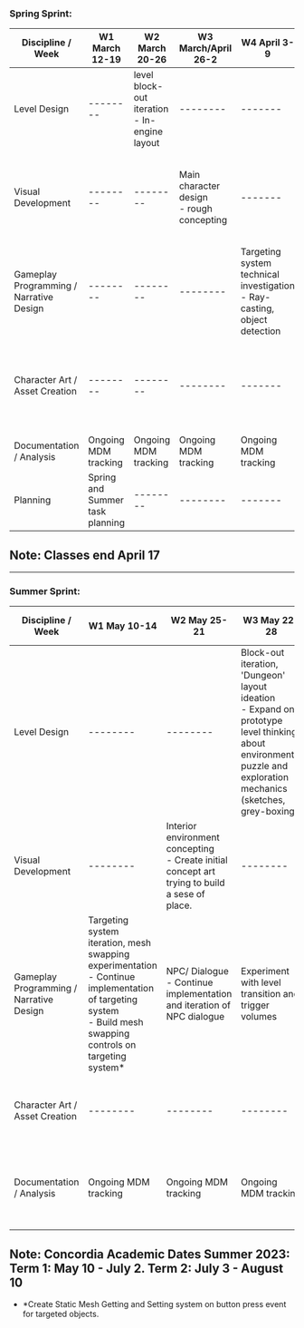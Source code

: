

### Spring Sprint:
|Discipline / Week| W1 March 12-19 | W2 March 20-26 | W3 March/April 26-2 | W4 April 3-9 | W5 April 10-16 | W6 April 17-23 | W7 April 24-30 |
|--------|--------|--------|--------|-------|------|--------|--------|
| Level Design |--------| level block-out iteration <br/> - In-engine layout|--------|-------|------|--------|--------|
| Visual Development |--------|--------|Main character design <br/> - rough concepting|-------|------|--------|Main character design <br/> - final key art, turnabout technical drawings|
| Gameplay Programming / Narrative Design |--------|--------|--------|Targeting system technical investigation <br/> - Ray-casting, object detection| NPC technical investigation <br/> - extend player class, idle animation | Dialogue technical investigation <br/> - proximity + player orientation trigger, UI text box | -------- |
| Character Art / Asset Creation |--------|--------|--------|-------|------| Bug Fixing <br/> Void Being feet floating | Experiment with Metahuman character asset creation based on concept art |
| Documentation / Analysis | Ongoing MDM tracking | Ongoing MDM tracking | Ongoing MDM tracking | Ongoing MDM tracking | Ongoing MDM tracking | Ongoing MDM tracking | Ongoing MDM tracking |
| Planning |Spring and Summer task planning |--------|--------|-------|------|--------|--------|
Note: Classes end April 17
--  
---

### Summer Sprint:
|Discipline / Week| W1 May 10-14 | W2 May 25-21 | W3 May 22-28 | W4 May/June 28-4 | W5 June 5-11 | W6 June 12-18 | W7 June 19-25 | W8 June/July 26-2 |
|--------|--------|--------|--------|-------|------|--------|--------|-------|
| Level Design |--------|--------| Block-out iteration, 'Dungeon' layout ideation <br/> - Expand on prototype level thinking about environmental puzzle and exploration mechanics (sketches, grey-boxing)| Stablish DCC integration workflow <br/> - Start environment exploration in Blender based on concept art and integrate to engine |------|--------|--------|-------|
| Visual Development |--------| Interior environment concepting <br/> - Create initial concept art trying to build a sese of place. |--------|-------|------|--------|--------|-------|
| Gameplay Programming / Narrative Design | Targeting system iteration, mesh swapping experimentation <br/> - Continue implementation of targeting system <br/> - Build mesh swapping controls on targeting system* | NPC/ Dialogue <br/> - Continue implementation and iteration of NPC dialogue | Experiment with level transition and trigger volumes |-------| Writing/ story/ fabulative design <br/> - Story progression brainstorm/ outline <br/>  - World building |--------|--------|-------|
| Character Art / Asset Creation |--------|--------|--------| Experiment with Metahuman character integration | Character Modeling <br/> - Blockout | Character Modeling <br/> - Refine | Character Texturing <br/> - Texture paint and surface maps | Character Rigging and integration |
| Documentation / Analysis | Ongoing MDM tracking | Ongoing MDM tracking | Ongoing MDM tracking | Ongoing MDM tracking | Ongoing MDM tracking | Ongoing MDM tracking | Ongoing MDM tracking | Ongoing MDM tracking <br/> - Independent study retrospective |
**Note:** Concordia Academic Dates Summer 2023: Term 1:  May 10 - July 2. Term 2: July 3 - August 10
--
* *Create Static Mesh Getting and Setting system on button press event for targeted objects.



